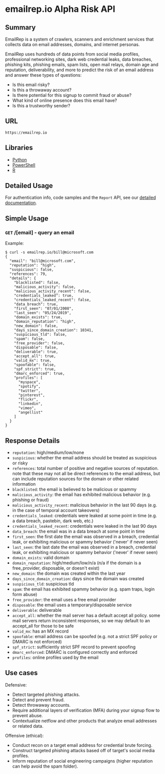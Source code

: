 # emailrep.io Alpha Risk API

## Summary

EmailRep is a system of crawlers, scanners and enrichment services that collects data on email addresses, domains, and internet personas.

EmailRep uses hundreds of data points from social media profiles, professional networking sites, dark web credential leaks, data breaches, phishing kits, phishing emails, spam lists, open mail relays, domain age and reputation, deliverability, and more to predict the risk of an email address and answer these types of questions:
* Is this email risky?
* Is this a throwaway account?
* Is there potential for this signup to commit fraud or abuse?
* What kind of online presence does this email have?
* Is this a trustworthy sender?

## URL

```
https://emailrep.io
```

## Libraries
* [Python](https://github.com/sublime-security/emailrep.io-python)
* [PowerShell](https://github.com/arnydo/PSEmailRep)
* [R](https://git.rud.is/hrbrmstr/emailrep)

## Detailed Usage

For authentication info, code samples and the `Report` API, see our [detailed documentation](https://emailrep.io/docs).

## Simple Usage

### `GET` /[email] - query an email

Example:
```
$ curl -s emailrep.io/bill@microsoft.com
{
  "email": "bill@microsoft.com",
  "reputation": "high",
  "suspicious": false,
  "references": 79,
  "details": {
    "blacklisted": false,
    "malicious_activity": false,
    "malicious_activity_recent": false,
    "credentials_leaked": true,
    "credentials_leaked_recent": false,
    "data_breach": true,
    "first_seen": "07/01/2008",
    "last_seen": "05/24/2019",
    "domain_exists": true,
    "domain_reputation": "high",
    "new_domain": false,
    "days_since_domain_creation": 10341,
    "suspicious_tld": false,
    "spam": false,
    "free_provider": false,
    "disposable": false,
    "deliverable": true,
    "accept_all": true,
    "valid_mx": true,
    "spoofable": false,
    "spf_strict": true,
    "dmarc_enforced": true,
    "profiles": [
      "myspace",
      "spotify",
      "twitter",
      "pinterest",
      "flickr",
      "linkedin",
      "vimeo",
      "angellist"
    ]
  }
}
```

## Response Details

* `reputation`: high/medium/low/none
* `suspicious`: whether the email address should be treated as suspicious or risky
* `references`: total number of positive and negative sources of reputation. note that these may not all be direct references to the email address, but can include reputation sources for the domain or other related information
* `blacklisted`: the email is believed to be malicious or spammy
* `malicious_activity`: the email has exhibited malicious behavior (e.g. phishing or fraud)
* `malicious_activity_recent`: malicious behavior in the last 90 days (e.g. in the case of temporal account takeovers)
* `credentials_leaked`: credentials were leaked at some point in time (e.g. a data breach, pastebin, dark web, etc.)
* `credentials_leaked_recent`: credentials were leaked in the last 90 days
* `data_breach`: the email was in a data breach at some point in time
* `first_seen`: the first date the email was observed in a breach, credential leak, or exhibiting malicious or spammy behavior ('never' if never seen)
* `last_seen`: the last date the email was observed in a breach, credential leak, or exhibiting malicious or spammy behavior ('never' if never seen)
* `domain_exists`: valid domain
* `domain_reputation`: high/medium/low/n/a (n/a if the domain is a free_provider, disposable, or doesn't exist)
* `new_domain`: the domain was created within the last year
* `days_since_domain_creation`: days since the domain was created
* `suspicious_tld`: suspicious tld
* `spam`: the email has exhibited spammy behavior (e.g. spam traps, login form abuse)
* `free_provider`: the email uses a free email provider
* `disposable`: the email uses a temporary/disposable service
* `deliverable`: deliverable
* `accept_all`: whether the mail server has a default accept all policy. some mail servers return inconsistent responses, so we may default to an accept_all for those to be safe
* `valid_mx`: has an MX record
* `spoofable`: email address can be spoofed (e.g. not a strict SPF policy or DMARC is not enforced)
* `spf_strict`: sufficiently strict SPF record to prevent spoofing
* `dmarc_enforced`: DMARC is configured correctly and enforced
* `profiles`: online profiles used by the email

## Use cases

Defensive:
* Detect targeted phishing attacks.
* Detect and prevent fraud.
* Detect throwaway accounts.
* Require additional layers of verification (MFA) during your signup flow to prevent abuse.
* Contextualize netflow and other products that analyze email addresses or related data.

Offensive (ethical):
* Conduct recon on a target email address for credential brute forcing.
* Construct targeted phishing attacks based off of target's social media profiles.
* Inform reputation of social engineering campaigns (higher reputation can help avoid the spam folder).
